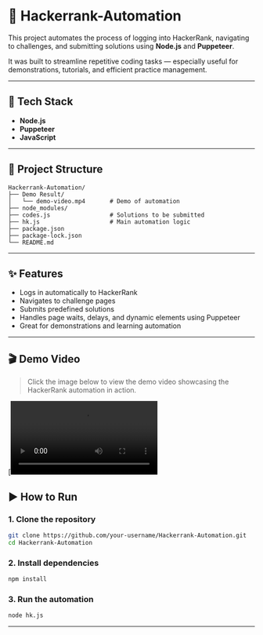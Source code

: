 # 🤖 Hackerrank-Automation

This project automates the process of logging into HackerRank, navigating to challenges, and submitting solutions using **Node.js** and **Puppeteer**.

It was built to streamline repetitive coding tasks — especially useful for demonstrations, tutorials, and efficient practice management.

---

## 🔧 Tech Stack

- **Node.js**
- **Puppeteer**
- **JavaScript**

---

## 📂 Project Structure

```
Hackerrank-Automation/
├── Demo Result/
│   └── demo-video.mp4       # Demo of automation
├── node_modules/
├── codes.js                 # Solutions to be submitted
├── hk.js                    # Main automation logic
├── package.json
├── package-lock.json
└── README.md
```

---

## ✨ Features

- Logs in automatically to HackerRank
- Navigates to challenge pages
- Submits predefined solutions
- Handles page waits, delays, and dynamic elements using Puppeteer
- Great for demonstrations and learning automation

---

## 🎬 Demo Video

> Click the image below to view the demo video showcasing the HackerRank automation in action.

[![Watch the Demo](Demo%20Result/demo-video.mp4)

## ▶️ How to Run

### 1. Clone the repository

```bash
git clone https://github.com/your-username/Hackerrank-Automation.git
cd Hackerrank-Automation
```

### 2. Install dependencies

```bash
npm install
```

### 3. Run the automation

```bash
node hk.js
```

---
